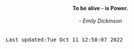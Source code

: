 
<div align="center"><b><span>To be alive - is Power.</span></b><br><br><i> - Emily Dickinson</i></div>
<br><br><kbd>Last updated:Tue Oct 11 12:58:07 2022</kbd>